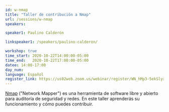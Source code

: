 ```yaml
---
id: w-nmap
title: "Taller de contribución a Nmap"
url: /sessions/w-nmap
speakers:

speaker1: Paulino Calderón

linkspeaker1: /speakers/paulino-calderon/

workshop: true
time_start: 2020-10-22T14:00:00-05:00
time_end:   2020-10-22T17:00:00-05:00
datee: 14:00-17:00
day_num: 
language: Español
register_link: https://us02web.zoom.us/webinar/register/WN_hMp3-5ekSlyx8dhGYikxXw
---
```


[Nmap](https://nmap.org) ("Network Mapper") es una herramienta de software libre y abierto para auditoría de seguridad y redes. En este taller aprenderás su funcionamiento y cómo puedes contribuir.